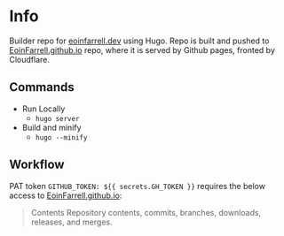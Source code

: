 # Info

Builder repo for [eoinfarrell.dev](https://eoinfarrell.dev) using Hugo.
Repo is built and pushed to [EoinFarrell.github.io](https://github.com/EoinFarrell/EoinFarrell.github.io) repo, where it is served by Github pages, fronted by Cloudflare.

## Commands

- Run Locally
  - `hugo server`
- Build and minify
  - `hugo --minify`

## Workflow

PAT token `GITHUB_TOKEN: ${{ secrets.GH_TOKEN }}` requires the below access to [EoinFarrell.github.io](https://github.com/EoinFarrell/EoinFarrell.github.io):

> Contents
> Repository contents, commits, branches, downloads, releases, and merges.
